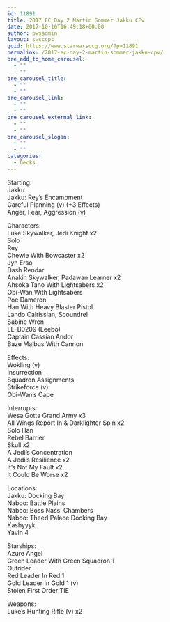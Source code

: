 ```yaml
---
id: 11891
title: 2017 EC Day 2 Martin Sommer Jakku CPv
date: 2017-10-16T16:49:18+00:00
author: pwsadmin
layout: swccgpc
guid: https://www.starwarsccg.org/?p=11891
permalink: /2017-ec-day-2-martin-sommer-jakku-cpv/
bre_add_to_home_carousel:
  - ""
  - ""
bre_carousel_title:
  - ""
  - ""
bre_carousel_link:
  - ""
  - ""
bre_carousel_external_link:
  - ""
  - ""
bre_carousel_slogan:
  - ""
  - ""
categories:
  - Decks
---
```

Starting:  
Jakku  
Jakku: Rey’s Encampment  
Careful Planning (v) (+3 Effects)  
Anger, Fear, Aggression (v)

Characters:  
Luke Skywalker, Jedi Knight x2  
Solo  
Rey  
Chewie With Bowcaster x2  
Jyn Erso  
Dash Rendar  
Anakin Skywalker, Padawan Learner x2  
Ahsoka Tano With Lightsabers x2  
Obi-Wan With Lightsabers  
Poe Dameron  
Han With Heavy Blaster Pistol  
Lando Calrissian, Scoundrel  
Sabine Wren  
LE-B0209 (Leebo)  
Captain Cassian Andor  
Baze Malbus With Cannon

Effects:  
Wokling (v)  
Insurrection  
Squadron Assignments  
Strikeforce (v)  
Obi-Wan’s Cape

Interrupts:  
Wesa Gotta Grand Army x3  
All Wings Report In & Darklighter Spin x2  
Solo Han  
Rebel Barrier  
Skull x2  
A Jedi’s Concentration  
A Jedi’s Resilience x2  
It’s Not My Fault x2  
It Could Be Worse x2

Locations:  
Jakku: Docking Bay  
Naboo: Battle Plains  
Naboo: Boss Nass’ Chambers  
Naboo: Theed Palace Docking Bay  
Kashyyyk  
Yavin 4

Starships:  
Azure Angel  
Green Leader With Green Squadron 1  
Outrider  
Red Leader In Red 1  
Gold Leader In Gold 1 (v)  
Stolen First Order TIE

Weapons:  
Luke’s Hunting Rifle (v) x2